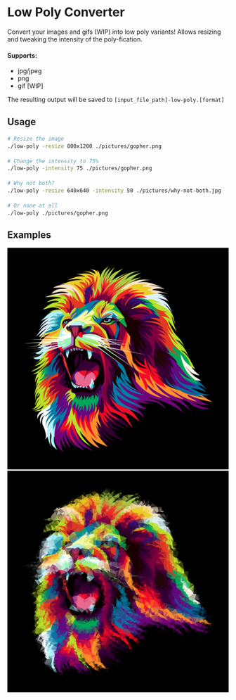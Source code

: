 # Low Poly Converter
Convert your images and gifs (WIP) into low poly variants! Allows resizing and tweaking the intensity of the poly-fication.

#### Supports:
- jpg/jpeg
- png
- gif [WIP]

The resulting output will be saved to `[input_file_path]-low-poly.[format]`

## Usage
```bash
# Resize the image
./low-poly -resize 800x1200 ./pictures/gopher.png

# Change the intensity to 75%
./low-poly -intensity 75 ./pictures/gopher.png

# Why not both?
./low-poly -resize 640x640 -intensity 50 ./pictures/why-not-both.jpg

# Or none at all
./low-poly ./pictures/gopher.png
```

## Examples
![alt text](docs/images/lion.jpg)
![alt text](docs/images/lion-low-poly.jpg) 